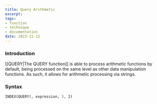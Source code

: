 ```yaml
---
title: Query Arithmetic
excerpt: 
tags:
- function
- technique
- documentation
date: 2023-11-12
---
```


### Introduction

[[QUERY|The QUERY function]] is able to process arithmetic functions by default, being processed on the same level as other data manipulation functions. As such, it allows for arithmetic processing via strings.

### Syntax

```
INDEX(QUERY(, expression, ), 2)
```

